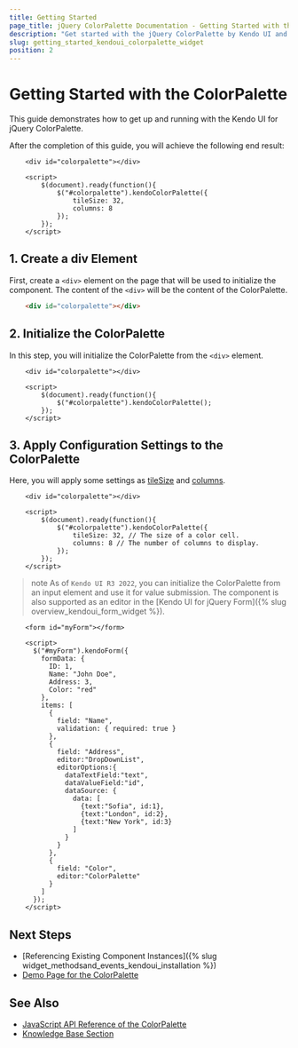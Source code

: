```yaml
---
title: Getting Started
page_title: jQuery ColorPalette Documentation - Getting Started with the ColorPalette
description: "Get started with the jQuery ColorPalette by Kendo UI and learn how to create and initialize the component."
slug: getting_started_kendoui_colorpalette_widget
position: 2
---
```



# Getting Started with the ColorPalette 

This guide demonstrates how to get up and running with the Kendo UI for jQuery ColorPalette.

After the completion of this guide, you will achieve the following end result:

```dojo
    <div id="colorpalette"></div>

    <script>
        $(document).ready(function(){
            $("#colorpalette").kendoColorPalette({
                tileSize: 32,
                columns: 8
            });
        });
    </script>
```

## 1. Create a div Element

First, create a `<div>` element on the page that will be used to initialize the component. The content of the `<div>` will be the content of the ColorPalette.

```html
    <div id="colorpalette"></div>
```

## 2. Initialize the ColorPalette

In this step, you will initialize the ColorPalette from the `<div>` element.

```dojo
    <div id="colorpalette"></div>

    <script>
        $(document).ready(function(){
            $("#colorpalette").kendoColorPalette();
        });
    </script>
```

## 3. Apply Configuration Settings to the ColorPalette

Here, you will apply some settings as [tileSize](/api/javascript/ui/colorpalette/configuration/tilesize) and [columns](/api/javascript/ui/colorpalette/configuration/columns).

```dojo
    <div id="colorpalette"></div>

    <script>
        $(document).ready(function(){
            $("#colorpalette").kendoColorPalette({
                tileSize: 32, // The size of a color cell.
                columns: 8 // The number of columns to display.
            });
        });
    </script>
```

>note As of `Kendo UI R3 2022`, you can initialize the ColorPalette from an input element and use it for value submission. The component is also supported as an editor in the [Kendo UI for jQuery Form]({% slug overview_kendoui_form_widget %}).

```dojo
    <form id="myForm"></form>

    <script>
      $("#myForm").kendoForm({
        formData: {
          ID: 1,
          Name: "John Doe",
          Address: 3,
          Color: "red"
        },
        items: [
          {
            field: "Name",
            validation: { required: true }
          },
          {
            field: "Address",
            editor:"DropDownList",
            editorOptions:{
              dataTextField:"text",
              dataValueField:"id",
              dataSource: {
                data: [
                  {text:"Sofia", id:1},
                  {text:"London", id:2},
                  {text:"New York", id:3}
                ]
              }
            }
          },
          {
            field: "Color",
            editor:"ColorPalette"
          }
        ]
      });
    </script>
```

## Next Steps

* [Referencing Existing Component Instances]({% slug widget_methodsand_events_kendoui_installation %})
* [Demo Page for the ColorPalette](https://demos.telerik.com/kendo-ui/colorpalette/index)

## See Also 

* [JavaScript API Reference of the ColorPalette](/api/javascript/ui/colorpalette)
* [Knowledge Base Section](/knowledge-base)

<script>
  window.onload = function() {
    document.getElementsByClassName("btn-run")[0].click();
  }
</script>
